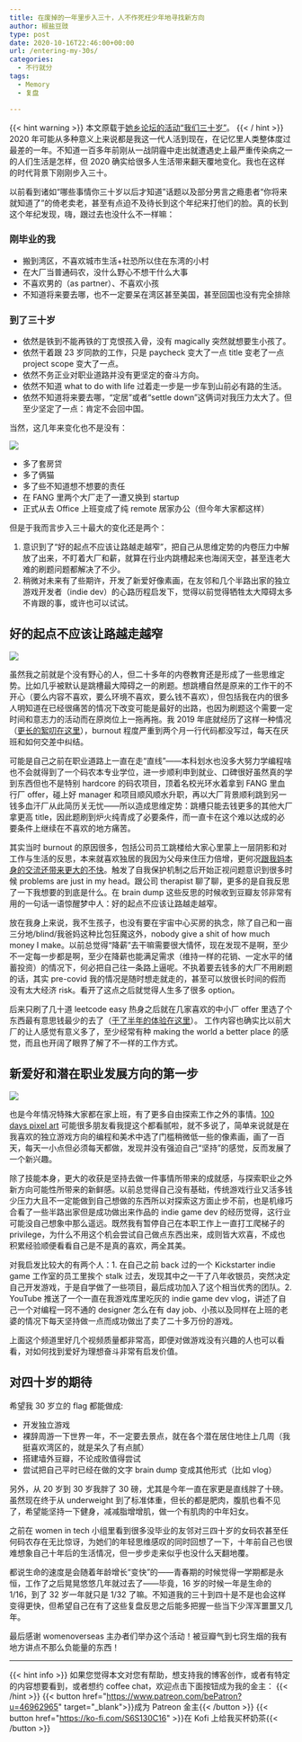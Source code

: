 ```yaml
---
title: 在废掉的一年里步入三十，人不作死枉少年地寻找新方向
author: 椒盐豆豉
type: post
date: 2020-10-16T22:46:00+00:00
url: /entering-my-30s/
categories:
  - 不行就分
tags:
  - Memory
  - 复盘

---
```

{{< hint warning >}}
本文原载于[她乡论坛的活动“我们三十岁”](https://womenoverseas.com/t/topic/3483)。
{{< / hint >}}
2020 年可能从多种意义上来说都是我这一代人活到现在，在记忆里人类整体度过最差的一年。不知道一百多年前刚从一战阴霾中走出就遭遇史上最严重传染病之一的人们生活是怎样，但 2020 确实给很多人生活带来翻天覆地变化。我也在这样的时代背景下刚刚步入三十。

以前看到诸如“哪些事情你三十岁以后才知道”话题以及部分男言之瘾患者“你将来就知道了”的倚老卖老，甚至有点迫不及待长到这个年纪来打他们的脸。真的长到这个年纪发现，嗨，跟过去也没什么不一样嘛：

### **刚毕业的我**

- 搬到湾区，不喜欢城市生活+社恐所以住在东湾的小村
- 在大厂当普通码农，没什么野心不想干什么大事
- 不喜欢男的（as partner）、不喜欢小孩
- 不知道将来要去哪，也不一定要呆在湾区甚至美国，甚至回国也没有完全排除

### **到了三十岁**

- 依然是铁到不能再铁的丁克恨孩入骨，没有 magically 突然就想要生小孩了。
- 依然干着跟 23 岁同款的工作，只是 paycheck 变大了一点 title 变老了一点 project scope 变大了一点。
- 依然不务正业对职业道路并没有更坚定的奋斗方向。
- 依然不知道 what to do with life 过着走一步是一步车到山前必有路的生活。
- 依然不知道将来要去哪，“定居”或者“settle down”这俩词对我压力太大了。但至少坚定了一点：肯定不会回中国。

当然，这几年来变化也不是没有：

![](https://mtfront-blog.s3.nl-ams.scw.cloud/upload/2020-year-summary/DSC02693-01.)

- 多了套房贷
- 多了俩猫
- 多了些不知道想不想要的责任
- 在 FANG 里两个大厂走了一遭又换到 startup
- 正式从去 Office 上班变成了纯 remote 居家办公（但今年大家都这样）

但是于我而言步入三十最大的变化还是两个：

1. 意识到了“好的起点不应该让路越走越窄”，把自己从思维定势的内卷压力中解放了出来，不盯着大厂和薪，就算在行业内跳槽起来也海阔天空，甚至连老大难的刷题问题都解决了不少。
2. 稍微对未来有了些期许，开发了新爱好像素画，在友邻和几个半路出家的独立游戏开发者（indie dev）的心路历程启发下，觉得以前觉得牺牲太大障碍太多不肯跟的事，或许也可以试试。

## **好的起点不应该让路越走越窄**

![](https://mtfront-blog.s3.nl-ams.scw.cloud/upload/2020-year-summary/Me-vs-Other.png)

虽然我之前就是个没有野心的人，但二十多年的内卷教育还是形成了一些思维定势。比如几乎被默认是跳槽最大障碍之一的刷题。想跳槽自然是原来的工作干的不开心（要么内容不喜欢，要么环境不喜欢，要么钱不喜欢），但包括我在内的很多人明知道在已经很痛苦的情况下改变可能是最好的出路，也因为刷题这个需要一定时间和意志力的活动而在原岗位上一拖再拖。我 2019 年底就经历了这样一种情况（[更长的絮叨在这里](why-i-quit-facebook-part-2-whats-next/)），burnout 程度严重到两个月一行代码都没写过，每天在厌班和如何交差中纠结。

可能是自己之前在职业道路上一直在走“直线”——本科划水也没多大努力学编程啥也不会就得到了一个码农本专业学位，进一步顺利申到就业、口碑很好虽然真的学到东西但也不是特别 hardcore 的码农项目，顶着名校光环水着拿到 FANG 里血行厂 offer，碰上好 manager 和项目顺风顺水升职，再以大厂背景顺利跳到另一钱多血汗厂从此简历关无忧——所以造成思维定势：跳槽只能去钱更多的其他大厂拿更高 title，因此题刷到炉火纯青成了必要条件，而一直卡在这个难以达成的必要条件上继续在不喜欢的地方痛苦。

其实当时 burnout 的原因很多，包括公司员工跳楼给大家心里蒙上一层阴影和对工作与生活的反思，本来就喜欢独居的我因为父母来住压力倍增，更何况[跟我妈本身的交流还带来更大的不快](../me-partner-arguing-with-my-mom/)。触发了自我保护机制之后开始正视问题意识到很多时候 problems are just in my head。跟公司 therapist 聊了聊，更多的是自我反思了一下我想要的到底是什么。在 brain dump 这些反思的时候收到豆瓣友邻非常有用的一句话一语惊醒梦中人：好的起点不应该让路越走越窄。

放在我身上来说，我不生孩子，也没有要在宇宙中心买房的执念，除了自己和一亩三分地/blind/我爸妈这种比包狂魔这外，nobody give a shit of how much money I make。以前总觉得“降薪”去干嘛需要很大情怀，现在发现不是啊，至少不一定每一步都是啊，至少在降薪也能满足需求（维持一样的花销、一定水平的储蓄投资）的情况下，何必把自己往一条路上逼呢。不执着要去钱多的大厂不用刷题的话，其实 pre-covid 我的情况是随时想走就走的，甚至可以放很长时间的假而没有太大经济 risk。看开了这点之后就觉得人生多了很多 option。

后来只刷了几十道 leetcode easy 热身之后就在几家喜欢的中小厂 offer 里选了个东西最有意思钱最少的去了（[干了半年的体验在这里](../startup-vs-fang-difference/)）。 工作内容也确实比以前大厂的让人感觉有意义多了，至少经常有种 making the world a better place 的感觉，而且也开阔了眼界了解了不一样的工作方式。

## **新爱好和潜在职业发展方向的第一步**

![](https://media.douchi.space/douchi/accounts/headers/000/000/001/original/32e245caad0847b2.png)

也是今年情况特殊大家都在家上班，有了更多自由探索工作之外的事情。[100 days pixel art](../100-days-of-pixel-art/) 可能很多朋友看我提这个都看腻啦，就不多说了，简单来说就是在我喜欢的独立游戏方向的编程和美术中选了门槛稍微低一些的像素画，画了一百天，每天一小点但必须每天都做，发现并没有强迫自己“坚持”的感觉，反而发展了一个新兴趣。

除了技能本身，更大的收获是坚持去做一件事情所带来的成就感，与探索职业之外新方向可能性所带来的新鲜感。以前总觉得自己没有基础，传统游戏行业又活多钱少压力大且不一定能做到自己想做的东西所以对探索这方面止步不前，也是机缘巧合看了一些半路出家但是成功做出来作品的 indie game dev 的经历觉得，这行业可能没自己想象中那么遥远。既然我有暂停自己在本职工作上一直打工爬梯子的 privilege，为什么不用这个机会尝试自己做点东西出来，成则皆大欢喜，不成也积累经验顺便看看自己是不是真的喜欢，两全其美。

对我启发比较大的有两个人：1. 在自己之前 back 过的一个 Kickstarter indie game 工作室的员工里挨个 stalk 过去，发现其中之一干了八年收银员，突然决定自己开发游戏，于是自学做了一些项目，最后成功加入了这个相当优秀的团队。2. YouTube 推送了一个一直在我游戏库里吃灰的 indie game dev vlog，讲述了自己一个对编程一窍不通的 designer 怎么在有 day job、小孩以及同样在上班的老婆的情况下每天坚持做一点而成功做出了卖了二十多万份的游戏。

上面这个频道里好几个视频质量都非常高，即便对做游戏没有兴趣的人也可以看看，对如何找到爱好为理想奋斗非常有启发价值。

## **对四十岁的期待**

希望我 30 岁立的 flag 都能做成:

- 开发独立游戏
- 裸辞周游一下世界一年，不一定要去景点，就在各个潜在居住地住上几周（我挺喜欢湾区的，就是呆久了有点腻）
- 搭建墙外豆瓣，不论成败值得尝试
- 尝试把自己平时已经在做的文字 brain dump 变成其他形式（比如 vlog）

另外，从 20 岁到 30 岁我胖了 30 磅，尤其是今年一直在家更是直线胖了十磅。虽然现在终于从 underweight 到了标准体重，但长的都是肥肉，腹肌也看不见了，希望能坚持一下健身，减减脂增增肌，做一个有肌肉的中年妇女。

之前在 women in tech 小组里看到很多没毕业的友邻对三四十岁的女码农甚至任何码农存在无比惊讶，为她们的年轻思维感叹的同时回想了一下，十年前自己也很难想象自己十年后的生活情况，但一步步走来似乎也没什么天翻地覆。

都说生命的速度是会随着年龄增长“变快”的——青春期的时候觉得一学期都是永恒，工作了之后晃晃悠悠几年就过去了——毕竟，16 岁的时候一年是生命的 1/16，到了 32 岁一年就只是 1/32 了嘛。不知道我的三十到四十是不是也会这样变得更快，但希望自己在有了这些复盘反思之后能多把握一些当下少浑浑噩噩又几年。

最后感谢 womenoverseas 主办者们举办这个活动！被豆瓣气到七窍生烟的我有地方讲点不那么负能量的东西！

---
{{< hint info >}}
如果您觉得本文对您有帮助，想支持我的博客创作，或者有特定的内容想要看到，或者想约 coffee chat，欢迎点击下面按钮成为我的金主：
{{< /hint >}}
{{< button href="https://www.patreon.com/bePatron?u=46962965" target="_blank">}}成为 Patreon 金主{{< /button >}}
{{< button href="https://ko-fi.com/S6S130C16" >}}在 Kofi 上给我买杯奶茶{{< /button >}}